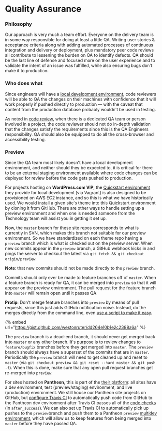 # Quality Assurance

### Philosophy

Our approach is very much a team effort. Everyone on the delivery team is in some way responsible for doing at least a little QA. Writing user stories & acceptance criteria along with adding automated processes of continuous integration and delivery or deployment, plus mandatory peer code reviews all contribute to lessening the burden on QA to identify defects. QA should be the last line of defense and focused more on the user experience and to validate the intent of an issue was fulfilled, while also ensuring bugs don't make it to production.

### Who does what

Since engineers will have a [local development environment](../tools.md#local-development), code reviewers will be able to QA the changes on their machines with confidence that it will work properly if pushed directly to production — with the caveat that content from the production database probably wouldn't be used in testing.

As noted in [code review](code-review.md), when there is a dedicated QA team or person involved in a project, the code reviewer should not do in-depth validation that the changes satisfy the requirements since this is the QA Engineers responsibility. QA should also be equipped to do all the cross-browser and accessibility testing.

### Preview

Since the QA team most likely doesn't have a local development environment, and neither should they be expected to, it is critical for there to be an external staging environment available where code changes can be deployed for review before the code gets pushed to production.

For projects hosting on **WordPress.com VIP**, the [Quickstart environment](https://vip.wordpress.com/documentation/quickstart/) they provide for local development \(via Vagrant\) is also designed to be provisioned on AWS EC2 instance, and so this is what we have historically used. We would install a given site's theme into this Quickstart environment by cloning it from GitHub. There are other ways to handle setting up a preview environment and when one is needed someone from the Technology team will assist you in getting it set up.

Now, the `master` branch for these site repos corresponds to what is currently in SVN, which makes this branch not suitable for our preview environment. So we have standardized on each theme repo having a `preview` branch which is what is checked out on the preview server. When new commits appear in the `preview` branch, a GitHub webhook kicks in and pings the server to checkout the latest via `git fetch && git checkout origin/preview`.

**Note**: that new commits should not be made directly to the `preview` branch.

Commits should only ever be made to feature branches off of `master`. When a feature branch is ready for QA, it can be merged into `preview` so that it will appear on the preview environment. The pull request for the feature branch into `master` will remain open until it passes QA.

**Protip**: Don't merge feature branches into `preview` by means of pull requests, since this just adds GitHub notification noise. Instead, do the merges directly from the command line, even [use a script to make it easy](https://gist.github.com/westonruter/dd264e10b1e2c2388a6a).

{% embed url="https://gist.github.com/westonruter/dd264e10b1e2c2388a6a" %}

The `preview` branch is a dead-end branch, it should never get merged back into `master` or any other branch. It's purpose is to review changes to `feature/bugfix` branches before they get merged into `master`. The `preview` branch should always have a superset of the commits that are in `master`. Periodically the `preview` branch will need to get cleaned up and reset to `master` \(via `git checkout preview && git reset --hard master && git push -f`\). When this is done, make sure that any open pull request branches get re-merged into `preview`.

For sites hosted on **Pantheon**, this is part of the [their platform](https://pantheon.io/docs/pantheon-workflow): all sites have a dev environment, test \(preview/staging\) environment, and live \(production\) environment. We still house our Pantheon site projects on GitHub, but [configure Travis CI](https://github.com/xwp/pantheon-wordpress-upstream/blob/master/.travis.yml) to automatically push code from GitHub to the Pantheon dev environment after Travis CI passes all of the [code checks](../tools.md#code-checkers) \(in `after_success`\). We can also set up Travis CI to automatically pick up pushes to the `preview`branch and push them to a Pantheon `preview` [multidev environment](https://pantheon.io/docs/multidev), which will allow us to keep features from being merged into `master` before they have passed QA.


